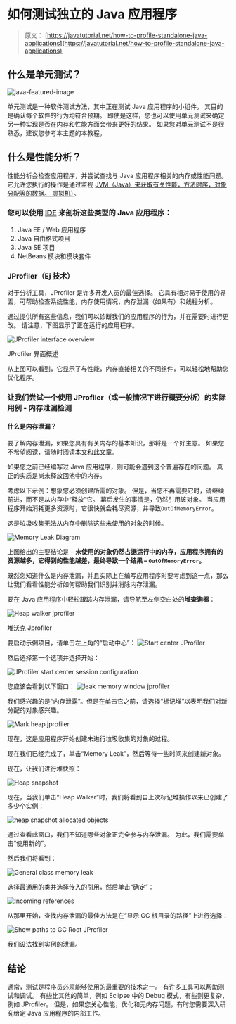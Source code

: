 # 如何测试独立的 Java 应用程序

> 原文： [https://javatutorial.net/how-to-profile-standalone-java-applications](https://javatutorial.net/how-to-profile-standalone-java-applications)

## 什么是单元测试？

![java-featured-image](img/e0db051dedc1179e7424b6d998a6a772.jpg)

单元测试是一种软件测试方法，其中正在测试 Java 应用程序的小组件。 其目的是确认每个软件的行为均符合预期。 即使是这样，您也可以使用单元测试来确定另一种实现是否在内存和性能方面会带来更好的结果。 如果您对单元测试不是很熟悉，建议您参考本主题的本教程。

## 什么是性能分析？

性能分析会检查应用程序，并尝试查找与 Java 应用程序相关的内存或性能问题。它允许您执行的操作是通过监视 [JVM（Java）来获取有关性能，方法时序，对象分配等的数据。 虚拟机）](https://javatutorial.net/jvm-explained)。

### 您可以使用 [IDE](https://javatutorial.net/choose-your-java-ide-eclipse-netbeans-and-intellij-idea) 来剖析这些类型的 Java 应用程序：

1.  Java EE / Web 应用程序
2.  Java 自由格式项目
3.  Java SE 项目
4.  NetBeans 模块和模块套件

### JProfiler（Ej 技术）

对于分析工具，JProfiler 是许多开发人员的最佳选择。 它具有相对易于使用的界面，可帮助检查系统性能，内存使用情况，内存泄漏（如果有）和线程分析。

通过提供所有这些信息，我们可以诊断我们的应用程序的行为，并在需要时进行更改。 请注意，下图显示了正在运行的应用程序。

![JProfiler interface overview](img/e64772fbabf26b1c9571a457267b4048.jpg)

JProfiler 界面概述

从上图可以看到，它显示了与性能，内存直接相关的不同组件，可以轻松地帮助您优化程序。

### 让我们尝试一个使用 JProfiler（或一般情况下进行概要分析）的实际用例 - 内存泄漏检测

#### 什么是内存泄漏？

要了解内存泄漏，如果您具有有关内存的基本知识，那将是一个好主意。 如果您不希望阅读，请随时阅读[本文](https://javatutorial.net/java-memory-examples)和[此文章](https://javatutorial.net/java-increase-memory)。

如果您之前已经编写过 Java 应用程序，则可能会遇到这个普遍存在的问题。 真正的实质是尚未释放回池中的内存。

考虑以下示例：想象您必须创建所需的对象。 但是，当您不再需要它时，请继续前进，而不是从内存中“释放”它。 幕后发生的事情是，仍然引用该对象。 当应用程序开始消耗更多资源时，它很快就会耗尽资源，并导致`OutOfMemoryError`。

这是[垃圾收集](https://javatutorial.net/java-garbage-collection)无法从内存中删除这些未使用的对象的时候。

![Memory Leak Diagram](img/4c9b96ca2cbd880236a553e493c932f8.jpg)

上图给出的主要结论是 – **未使用的对象仍然占据运行中的内存，应用程序拥有的资源越多，它得到的性能越差，最终导致一个结果 – `OutOfMemoryError`。**

既然您知道什么是内存泄漏，并且实际上在编写应用程序时要考虑到这一点，那么让我们看看性能分析如何帮助我们识别并消除内存泄漏。

要在 Java 应用程序中轻松跟踪内存泄漏，请导航至左侧空白处的**堆查询器**：

![Heap walker jprofiler](img/6f74e4b8c5732863e523e39e39cb57cf.jpg)

堆沃克 Jprofiler

要启动示例项目，请单击左上角的“启动中心”：
![Start center JProfiler](img/df6eadfd3cbc447b838723ea49f8dce8.jpg)

然后选择第一个选项并选择开始：

![JProfiler start center session configuration](img/19de3260bc951a689c83c72ba0617640.jpg)

您应该会看到以下窗口：
![leak memory window jprofiler](img/3b47639758ca3c34569b35ee76711d3e.jpg)

我们感兴趣的是“内存泄露”。但是在单击它之前，请选择“标记堆”以表明我们对新分配的对象感兴趣。

![Mark heap jprofiler](img/44c66fe7391db53641cdb9b4c447b77f.jpg)

现在，这是应用程序开始创建未进行垃圾收集的对象的过程。

现在我们已经完成了，单击“Memory Leak”，然后等待一些时间来创建新对象。

现在，让我们进行堆快照：

![Heap snapshot](img/e571048a036815d5470e7a6779863875.jpg)

现在，当我们单击“Heap Walker”时，我们将看到自上次标记堆操作以来已创建了多少个实例：

![heap snapshot allocated objects](img/4adb7e78dabfb70e77e28232e0d5f355.jpg)

通过查看此窗口，我们不知道哪些对象正完全参与内存泄漏。 为此，我们需要单击“使用新的”。

然后我们将看到：

![General class memory leak](img/be432cec6f94b91d231a39c5dfcdbe76.jpg)

选择最通用的类​​并选择传入的引用，然后单击“确定”：

![Incoming references](img/638833728edb022bd3be3f4904b2d5d1.jpg)

从那里开始，查找内存泄漏的最佳方法是在“显示 GC 根目录的路径”上进行选择：

![Show paths to GC Root JProfiler](img/cb4146bf4139ff09f6ba5c40bbfd4838.jpg)

我们设法找到实例的泄漏。

## 结论

通常，测试是程序员必须能够使用的最重要的技术之一。 有许多工具可以帮助测试和调试。 有些比其他的简单，例如 Eclipse 中的 Debug 模式，有些则更复杂，例如 JProfiler。 但是，如果您关心性能，优化和无内存问题，有时您需要深入研究给定 Java 应用程序的内部工作。